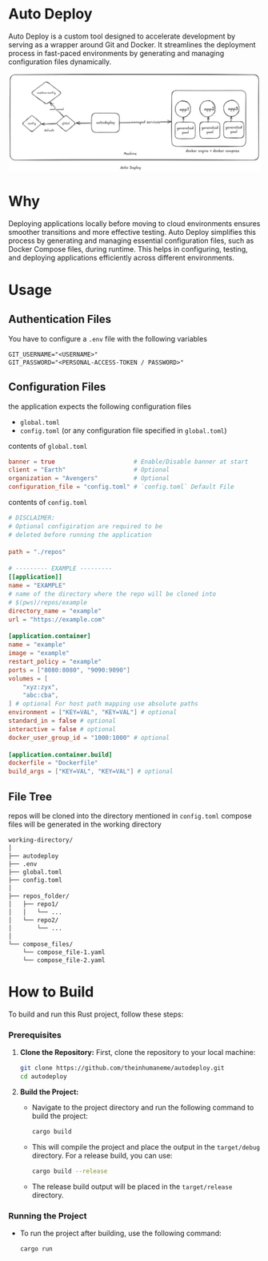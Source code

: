 # Auto Deploy

Auto Deploy is a custom tool designed to accelerate development by serving as a wrapper around Git and Docker. It streamlines the deployment process in fast-paced environments by generating and managing configuration files dynamically.

![autodeploy](./autodeploy.png)
# Why

Deploying applications locally before moving to cloud environments ensures smoother transitions and more effective testing. Auto Deploy simplifies this process by generating and managing essential configuration files, such as Docker Compose files, during runtime. This helps in configuring, testing, and deploying applications efficiently across different environments.

# Usage

## Authentication Files

You have to configure a `.env` file with the following variables

```.env
GIT_USERNAME="<USERNAME>"
GIT_PASSWORD="<PERSONAL-ACCESS-TOKEN / PASSWORD>"
```

## Configuration Files
the application expects the following configuration files
- `global.toml`
- `config.toml` (or any configuration file specified in `global.toml`)


contents of `global.toml`

```toml
banner = true                      # Enable/Disable banner at start
client = "Earth"                   # Optional
organization = "Avengers"          # Optional
configuration_file = "config.toml" # `config.toml` Default File
```

contents of `config.toml`
```toml
# DISCLAIMER:
# Optional configiration are required to be
# deleted before running the application

path = "./repos"

# --------- EXAMPLE ---------
[[application]]
name = "EXAMPLE"
# name of the directory where the repo will be cloned into
# $(pws)/repos/example
directory_name = "example"
url = "https://example.com"

[application.container]
name = "example"
image = "example"
restart_policy = "example"
ports = ["8080:8080", "9090:9090"]
volumes = [
    "xyz:zyx",
    "abc:cba",
] # optional For host path mapping use absolute paths
environment = ["KEY=VAL", "KEY=VAL"] # optional
standard_in = false # optional
interactive = false # optional
docker_user_group_id = "1000:1000" # optional

[application.container.build]
dockerfile = "Dockerfile"
build_args = ["KEY=VAL", "KEY=VAL"] # optional
```
## File Tree
repos will be cloned into the directory mentioned in `config.toml`
compose files will be generated in the working directory

```plaintext
working-directory/
│
├── autodeploy
├── .env
├── global.toml
├── config.toml
│
├── repos_folder/
│   ├── repo1/
│   │   └── ...
│   └── repo2/
│       └── ...
│
└── compose_files/
    └── compose_file-1.yaml
    └── compose_file-2.yaml
```

# How to Build

To build and run this Rust project, follow these steps:

### Prerequisites

1. **Clone the Repository:**
   First, clone the repository to your local machine:

     ```sh
    git clone https://github.com/theinhumaneme/autodeploy.git
    cd autodeploy
     ```
2. **Build the Project:**
   - Navigate to the project directory and run the following command to build the project:

     ```sh
     cargo build
     ```

   - This will compile the project and place the output in the `target/debug` directory. For a release build, you can use:

     ```sh
     cargo build --release
     ```

   - The release build output will be placed in the `target/release` directory.

### Running the Project

- To run the project after building, use the following command:

  ```sh
  cargo run
